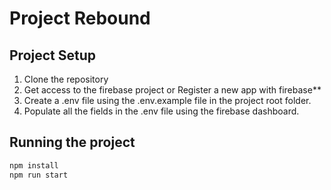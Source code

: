 # Project Rebound

## Project Setup

1. Clone the repository
2. Get access to the firebase project or Register a new app with firebase**
3. Create a .env file using the .env.example file in the project root folder.
4. Populate all the fields in the .env file using the firebase dashboard.

 
## Running the project

```bash
npm install  
npm run start  
```
